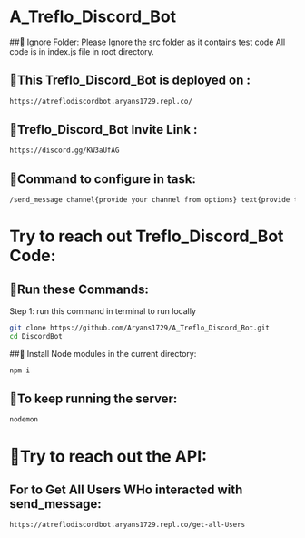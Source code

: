 # A_Treflo_Discord_Bot

##🏹 Ignore Folder:
Please Ignore the src folder as it contains test code 
All code is in index.js file in root directory.


## 🏹This Treflo_Discord_Bot is deployed on : 
```bash
https://atreflodiscordbot.aryans1729.repl.co/
```

## 🏹Treflo_Discord_Bot Invite Link :
```bash
https://discord.gg/KW3aUfAG
```

## 🏹Command to configure in task:
```bash
/send_message channel{provide your channel from options} text{provide text} uri{provide imgage uri} button-text{provide the button text}
```


# Try to  reach out  Treflo_Discord_Bot Code:

## 🏹Run these Commands:

Step 1: run this command in terminal to run locally
```bash
git clone https://github.com/Aryans1729/A_Treflo_Discord_Bot.git
cd DiscordBot
```

##🏹 Install Node modules in the current directory:
```bash
npm i
```

## 🏹To keep running the server:
```bash
nodemon
```

# 🏹Try to reach out the API:
## For to Get All Users WHo interacted with send_message:
```bash
https://atreflodiscordbot.aryans1729.repl.co/get-all-Users
```


